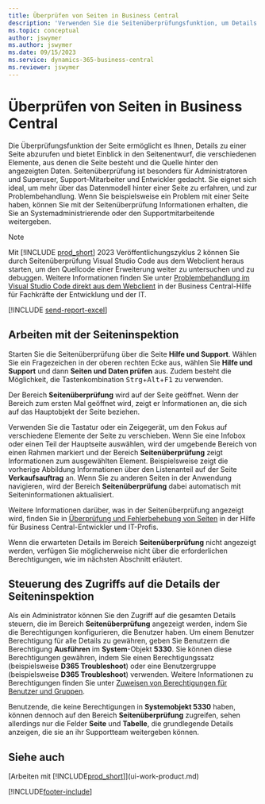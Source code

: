 ```yaml
---
title: Überprüfen von Seiten in Business Central
description: 'Verwenden Sie die Seitenüberprüfungsfunktion, um Details zum Seitenentwurf und zur Datenquelle anzuzeigen. Der Seiteninspektor eignet sich ideal zum Beheben von Problemen mit Ihren Daten.'
ms.topic: conceptual
author: jswymer
ms.author: jswymer
ms.date: 09/15/2023
ms.service: dynamics-365-business-central
ms.reviewer: jswymer
---
```


# Überprüfen von Seiten in Business Central

Die Überprüfungsfunktion der Seite ermöglicht es Ihnen, Details zu einer Seite abzurufen und bietet Einblick in den Seitenentwurf, die verschiedenen Elemente, aus denen die Seite besteht und die Quelle hinter den angezeigten Daten. Seitenüberprüfung ist besonders für Administratoren und Superuser, Support-Mitarbeiter und Entwickler gedacht. Sie eignet sich ideal, um mehr über das Datenmodell hinter einer Seite zu erfahren, und zur Problembehandlung. Wenn Sie beispielsweise ein Problem mit einer Seite haben, können Sie mit der Seitenüberprüfung Informationen erhalten, die Sie an Systemadministrierende oder den Supportmitarbeitende weitergeben.

> [!NOTE]  
> Mit [!INCLUDE [prod_short](includes/prod_short.md)] 2023 Veröffentlichungszyklus 2 können Sie durch Seitenüberprüfung Visual Studio Code aus dem Webclient heraus starten, um den Quellcode einer Erweiterung weiter zu untersuchen und zu debuggen. Weitere Informationen finden Sie unter [Problembehandlung im Visual Studio Code direkt aus dem Webclient](/dynamics365/business-central/dev-itpro/developer/devenv-troubleshoot-vscode-webclient) in der Business Central-Hilfe für Fachkräfte der Entwicklung und der IT.

[!INCLUDE [send-report-excel](includes/send-report-excel.md)]

## Arbeiten mit der Seiteninspektion

Starten Sie die Seitenüberprüfung über die Seite **Hilfe und Support**. Wählen Sie ein Fragezeichen in der oberen rechten Ecke aus, wählen Sie **Hilfe und Support** und dann **Seiten und Daten prüfen** aus. Zudem besteht die Möglichkeit, die Tastenkombination <kbd>Strg</kbd>+<kbd>Alt</kbd>+<kbd>F1</kbd> zu verwenden.

Der Bereich **Seitenüberprüfung** wird auf der Seite geöffnet. Wenn der Bereich zum ersten Mal geöffnet wird, zeigt er Informationen an, die sich auf das Hauptobjekt der Seite beziehen.

Verwenden Sie die Tastatur oder ein Zeigegerät, um den Fokus auf verschiedene Elemente der Seite zu verschieben. Wenn Sie eine Infobox oder einen Teil der Hauptseite auswählen, wird der umgebende Bereich von einen Rahmen markiert und der Bereich **Seitenüberprüfung** zeigt Informationen zum ausgewählten Element. Beispielsweise zeigt die vorherige Abbildung Informationen über den Listenanteil auf der Seite **Verkaufsauftrag** an. Wenn Sie zu anderen Seiten in der Anwendung navigieren, wird der Bereich **Seitenüberprüfung** dabei automatisch mit Seiteninformationen aktualisiert.

Weitere Informationen darüber, was in der Seitenüberprüfung angezeigt wird, finden Sie in [Überprüfung und Fehlerbehebung von Seiten](/dynamics365/business-central/dev-itpro/developer/devenv-inspecting-pages) in der Hilfe für Business Central-Entwickler und IT-Profis.

Wenn die erwarteten Details im Bereich **Seitenüberprüfung** nicht angezeigt werden, verfügen Sie möglicherweise nicht über die erforderlichen Berechtigungen, wie im nächsten Abschnitt erläutert.

## Steuerung des Zugriffs auf die Details der Seiteninspektion

Als ein Administrator können Sie den Zugriff auf die gesamten Details steuern, die im Bereich **Seitenüberprüfung** angezeigt werden, indem Sie die Berechtigungen konfigurieren, die Benutzer haben. Um einem Benutzer Berechtigung für alle Details zu gewähren, geben Sie Benutzern die Berechtigung **Ausführen** im **System**-Objekt **5330**. Sie können diese Berechtigungen gewähren, indem Sie einen Berechtigungssatz (beispielsweise **D365 Troubleshoot**) oder eine Benutzergruppe (beispielsweise **D365 Troubleshoot**) verwenden. Weitere Informationen zu Berechtigungen finden Sie unter [Zuweisen von Berechtigungen für Benutzer und Gruppen](ui-define-granular-permissions.md).

Benutzende, die keine Berechtigungen in **Systemobjekt 5330** haben, können dennoch auf den Bereich **Seitenüberprüfung** zugreifen, sehen allerdings nur die Felder **Seite** und **Tabelle**, die grundlegende Details anzeigen, die sie an ihr Supportteam weitergeben können.

## Siehe auch

[Arbeiten mit [!INCLUDE[prod_short](includes/prod_short.md)]](ui-work-product.md)  

[!INCLUDE[footer-include](includes/footer-banner.md)]
